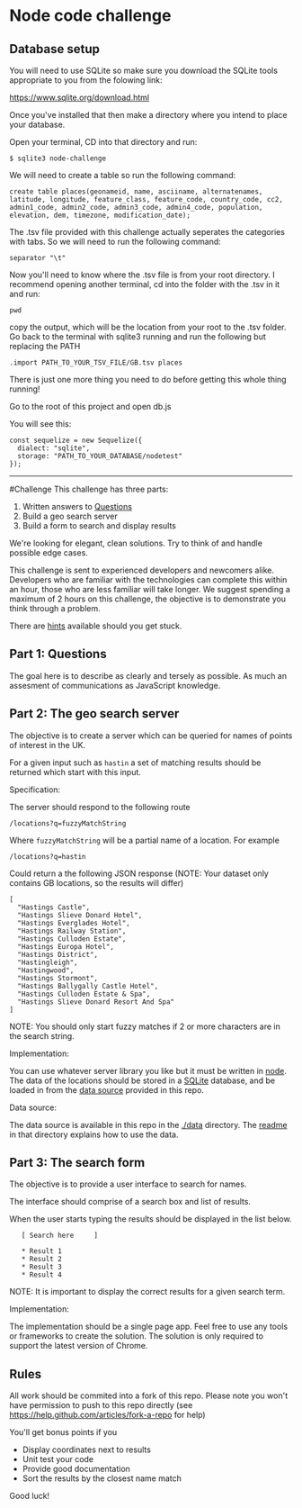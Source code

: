 # Node code challenge

## Database setup

You will need to use SQLite so make sure you download the SQLite tools appropriate to you from the folowing link:

https://www.sqlite.org/download.html

Once you've installed that then make a directory where you intend to place your database.

Open your terminal, CD into that directory and run:

```
$ sqlite3 node-challenge
```

We will need to create a table so run the following command:

```
create table places(geonameid, name, asciiname, alternatenames, latitude, longitude, feature_class, feature_code, country_code, cc2, admin1_code, admin2_code, admin3_code, admin4_code, population, elevation, dem, timezone, modification_date);
```

The .tsv file provided with this challenge actually seperates the categories with tabs. So we will need to run the following command:

```
separator "\t"
```

Now you'll need to know where the .tsv file is from your root directory. I recommend opening another terminal, cd into the folder with the .tsv in it and run:

```
pwd
```

copy the output, which will be the location from your root to the .tsv folder. Go back to the terminal with sqlite3 running and run the following but replacing the PATH

```
.import PATH_TO_YOUR_TSV_FILE/GB.tsv places
```

There is just one more thing you need to do before getting this whole thing running!

Go to the root of this project and open db.js

You will see this:

```
const sequelize = new Sequelize({
  dialect: "sqlite",
  storage: "PATH_TO_YOUR_DATABASE/nodetest"
});
```

---

#Challenge
This challenge has three parts:

1. Written answers to [Questions](./QUESTIONS.md)
2. Build a geo search server
3. Build a form to search and display results

We're looking for elegant, clean solutions. Try to think of and handle possible edge cases.

This challenge is sent to experienced developers and newcomers alike. Developers who are familiar with the technologies can complete this within an hour, those who are less familiar will take longer. We suggest spending a maximum of 2 hours on this challenge, the objective is to demonstrate you think through a problem.

There are [hints](./HINTS.md) available should you get stuck.

## Part 1: Questions

The goal here is to describe as clearly and tersely as possible. As much an assesment of communications as JavaScript knowledge.

## Part 2: The geo search server

The objective is to create a server which can be queried for names of points of interest in the UK.

For a given input such as `hastin` a set of matching results should be returned which start with this input.

Specification:

The server should respond to the following route

    /locations?q=fuzzyMatchString

Where `fuzzyMatchString` will be a partial name of a location. For example

    /locations?q=hastin

Could return a the following JSON response (NOTE: Your dataset only contains GB locations, so the results will differ)

    [
      "Hastings Castle",
      "Hastings Slieve Donard Hotel",
      "Hastings Everglades Hotel",
      "Hastings Railway Station",
      "Hastings Culloden Estate",
      "Hastings Europa Hotel",
      "Hastings District",
      "Hastingleigh",
      "Hastingwood",
      "Hastings Stormont",
      "Hastings Ballygally Castle Hotel",
      "Hastings Culloden Estate & Spa",
      "Hastings Slieve Donard Resort And Spa"
    ]

NOTE: You should only start fuzzy matches if 2 or more characters are in the search string.

Implementation:

You can use whatever server library you like but it must be written in [node](https://nodejs.org). The data of the locations should be stored in a [SQLite](https://www.sqlite.org/) database, and be loaded in from the [data source](data/) provided in this repo.

Data source:

The data source is available in this repo in the [./data](data/) directory. The [readme](data/readme.txt) in that directory explains how to use the data.

## Part 3: The search form

The objective is to provide a user interface to search for names.

The interface should comprise of a search box and list of results.

When the user starts typing the results should be displayed in the list below.

```
   [ Search here     ]

   * Result 1
   * Result 2
   * Result 3
   * Result 4

```

NOTE: It is important to display the correct results for a given search term.

Implementation:

The implementation should be a single page app. Feel free to use any tools or frameworks to create the solution. The solution is only required to support the latest version of Chrome.

## Rules

All work should be commited into a fork of this repo. Please note you won't have permission to push to this repo directly (see <https://help.github.com/articles/fork-a-repo> for help)

You'll get bonus points if you

- Display coordinates next to results
- Unit test your code
- Provide good documentation
- Sort the results by the closest name match

Good luck!
